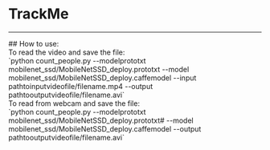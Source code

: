 # TrackMe
<hr>
## How to use:
<br>
 To read the video and save the file:
 <br>
 `python count_people.py --modelprototxt mobilenet_ssd/MobileNetSSD_deploy.prototxt
	--model mobilenet_ssd/MobileNetSSD_deploy.caffemodel --input pathtoinputvideofile/filename.mp4
	--output pathtooutputvideofile/filename.avi`
<br>
 To read from webcam and save the file:
 <br>
 `python count_people.py --modelprototxt mobilenet_ssd/MobileNetSSD_deploy.prototxt#	--model mobilenet_ssd/MobileNetSSD_deploy.caffemodel
	--output pathtooutputvideofile/filename.avi`
